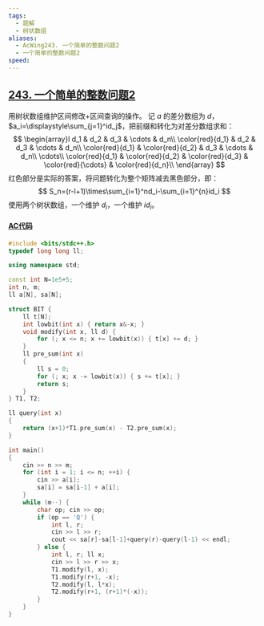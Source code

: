 ```yaml
---
tags:
  - 题解
  - 树状数组
aliases:
  - AcWing243. 一个简单的整数问题2
  - 一个简单的整数问题2
speed:
---
```

## [243. 一个简单的整数问题2](https://www.acwing.com/problem/content/244/)

用树状数组维护区间修改+区间查询的操作。
记 $a$ 的差分数组为 $d$，$a_i=\displaystyle\sum_{j=1}^id_j$，把前缀和转化为对差分数组求和：
$$
\begin{array}l
d_1 & d_2 & d_3 & \cdots & d_n\\
\color{red}{d_1} & d_2 & d_3 & \cdots & d_n\\
\color{red}{d_1} & \color{red}{d_2}  & d_3 & \cdots & d_n\\
\cdots\\
\color{red}{d_1} & \color{red}{d_2}  & \color{red}{d_3} & \color{red}{\cdots} & \color{red}{d_n}\\
\end{array}
$$
红色部分是实际的答案，将问题转化为整个矩阵减去黑色部分，即：
$$
S_n=(r-l+1)\times\sum_{i=1}^nd_i-\sum_{i=1}^{n}id_i
$$
使用两个树状数组，一个维护 $d_i$，一个维护 $id_i$。

#### [AC代码](https://www.acwing.com/problem/content/submission/code_detail/36968132/)

```cpp
#include <bits/stdc++.h>
typedef long long ll;

using namespace std;

const int N=1e5+5;
int n, m;
ll a[N], sa[N];

struct BIT {
    ll t[N];
    int lowbit(int x) { return x&-x; }
    void modify(int x, ll d) {
        for (; x <= n; x += lowbit(x)) { t[x] += d; }
    }
    ll pre_sum(int x)
    {
        ll s = 0;
        for (; x; x -= lowbit(x)) { s += t[x]; }
        return s;
    }
} T1, T2;

ll query(int x)
{
    return (x+1)*T1.pre_sum(x) - T2.pre_sum(x);
}

int main()
{
    cin >> n >> m;
    for (int i = 1; i <= n; ++i) {
        cin >> a[i];
        sa[i] = sa[i-1] + a[i];
    }
    while (m--) {
        char op; cin >> op;
        if (op == 'Q') {
            int l, r;
            cin >> l >> r;
            cout << sa[r]-sa[l-1]+query(r)-query(l-1) << endl;
        } else {
            int l, r; ll x;
            cin >> l >> r >> x;
            T1.modify(l, x);
            T1.modify(r+1, -x);
            T2.modify(l, l*x);
            T2.modify(r+1, (r+1)*(-x));
        }
    }
}
```
